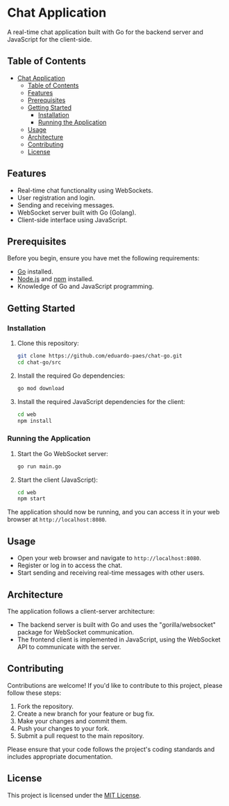 # Chat Application

A real-time chat application built with Go for the backend server and JavaScript for the client-side.

## Table of Contents

- [Chat Application](#chat-application)
  - [Table of Contents](#table-of-contents)
  - [Features](#features)
  - [Prerequisites](#prerequisites)
  - [Getting Started](#getting-started)
    - [Installation](#installation)
    - [Running the Application](#running-the-application)
  - [Usage](#usage)
  - [Architecture](#architecture)
  - [Contributing](#contributing)
  - [License](#license)

## Features

- Real-time chat functionality using WebSockets.
- User registration and login.
- Sending and receiving messages.
- WebSocket server built with Go (Golang).
- Client-side interface using JavaScript.

## Prerequisites

Before you begin, ensure you have met the following requirements:

- [Go](https://golang.org/) installed.
- [Node.js](https://nodejs.org/) and [npm](https://www.npmjs.com/) installed.
- Knowledge of Go and JavaScript programming.

## Getting Started

### Installation

1. Clone this repository:

   ```bash
   git clone https://github.com/eduardo-paes/chat-go.git
   cd chat-go/src
   ```

2. Install the required Go dependencies:

   ```bash
   go mod download
   ```

3. Install the required JavaScript dependencies for the client:

   ```bash
   cd web
   npm install
   ```

### Running the Application

1. Start the Go WebSocket server:

   ```bash
   go run main.go
   ```

2. Start the client (JavaScript):

   ```bash
   cd web
   npm start
   ```

The application should now be running, and you can access it in your web browser at `http://localhost:8080`.

## Usage

- Open your web browser and navigate to `http://localhost:8080`.
- Register or log in to access the chat.
- Start sending and receiving real-time messages with other users.

## Architecture

The application follows a client-server architecture:

- The backend server is built with Go and uses the "gorilla/websocket" package for WebSocket communication.
- The frontend client is implemented in JavaScript, using the WebSocket API to communicate with the server.

## Contributing

Contributions are welcome! If you'd like to contribute to this project, please follow these steps:

1. Fork the repository.
2. Create a new branch for your feature or bug fix.
3. Make your changes and commit them.
4. Push your changes to your fork.
5. Submit a pull request to the main repository.

Please ensure that your code follows the project's coding standards and includes appropriate documentation.

## License

This project is licensed under the [MIT License](LICENSE).
